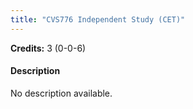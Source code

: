 ```yaml
---
title: "CVS776 Independent Study (CET)"
---
```

**Credits:** 3 (0-0-6)

#### Description
No description available.